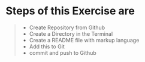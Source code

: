 # Steps of this Exercise are #
> * Create Repository from Github
> * Create a Directory in the Terminal
> * Create a README file with markup language
> * Add this to Git
> * commit and push to Github
